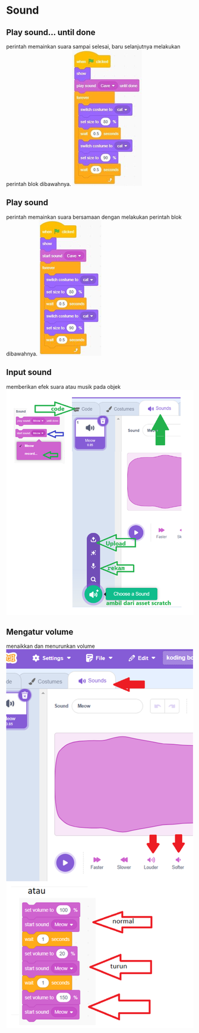 # Sound
## Play sound... until done
perintah memainkan suara sampai selesai, baru selanjutnya melakukan perintah blok dibawahnya.
![](playsound-until.png)
## Play sound
perintah memainkan suara bersamaan dengan melakukan perintah blok dibawahnya.
![](playsound.png)
## Input sound
memberikan efek suara atau musik pada objek 
![](inputsound.png)
## Mengatur volume
menaikkan dan menurunkan volume
![](volume.png)
